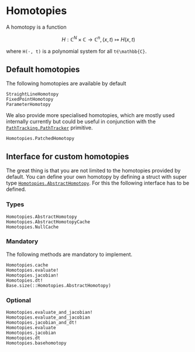 # Homotopies

A homotopy is a function
```math
H: \mathbb{C}^N × \mathbb{C} → \mathbb{C}^n, (x,t) ↦ H(x,t)
```
where ``H(⋅, t)`` is a polynomial system for all ``t∈\mathbb{C}``.

## Default homotopies
The following homotopies are available by default
```@docs
StraightLineHomotopy
FixedPointHomotopy
ParameterHomotopy
```

We also provide more specialised homotopies, which are mostly used internally currently
but could be useful in conjunction with the [`PathTracking.PathTracker`](@ref) primitive.
```@docs
Homotopies.PatchedHomotopy
```

## Interface for custom homotopies

The great thing is that you are not limited to the homotopies provided by default.
You can define your own homotopy by defining a struct with super type [`Homotopies.AbstractHomotopy`](@ref).
For this the following interface has to be defined.

### Types
```@docs
Homotopies.AbstractHomotopy
Homotopies.AbstractHomotopyCache
Homotopies.NullCache
```

### Mandatory
The following methods are mandatory to implement.
```@docs
Homotopies.cache
Homotopies.evaluate!
Homotopies.jacobian!
Homotopies.dt!
Base.size(::Homotopies.AbstractHomotopy)
```
### Optional
```@docs
Homotopies.evaluate_and_jacobian!
Homotopies.evaluate_and_jacobian
Homotopies.jacobian_and_dt!
Homotopies.evaluate
Homotopies.jacobian
Homotopies.dt
Homotopies.basehomotopy
```
